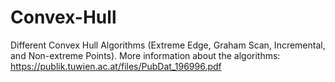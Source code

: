 # Convex-Hull
Different Convex Hull Algorithms (Extreme Edge, Graham Scan, Incremental, and Non-extreme Points). More information about the algorithms:
https://publik.tuwien.ac.at/files/PubDat_196996.pdf
